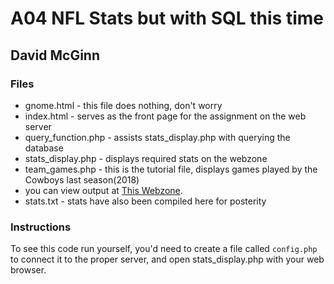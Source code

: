 # A04 NFL Stats but with SQL this time
## David McGinn

### Files
  * gnome.html - this file does nothing, don't worry
  * index.html - serves as the front page for the assignment on the web server
  * query_function.php - assists stats_display.php with querying the database
  * stats_display.php - displays required stats on the webzone
  * team_games.php - this is the tutorial file, displays games played by the Cowboys last season(2018)
  * you can view output at [This Webzone](http://cs2.mwsu.edu/~dmcginn/software_tools/stats_display.php "This Webzone").
  * stats.txt - stats have also been compiled here for posterity
  
 ### Instructions
 
 To see this code run yourself, you'd need to create a file called `config.php` to connect it to the proper server, and open stats_display.php with your web browser.
